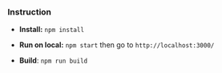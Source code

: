### Instruction

- **Install:**  `npm install`

- **Run on local:** `npm start` then go to `http://localhost:3000/`

- **Build**: `npm run build`


